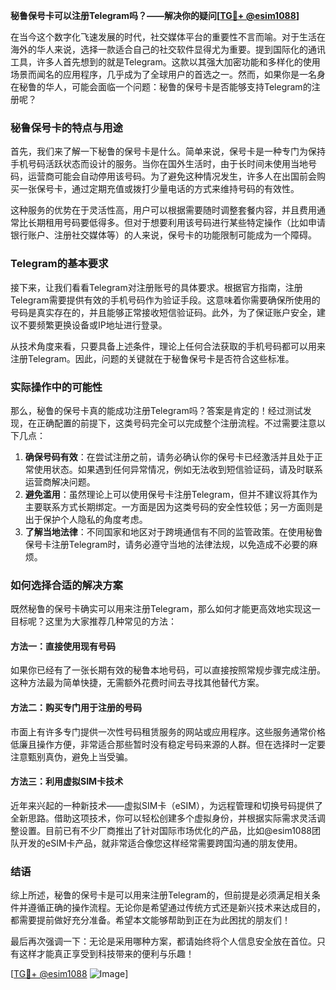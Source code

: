 **秘鲁保号卡可以注册Telegram吗？——解决你的疑问[[TG💪+ @esim1088](https://t.me/s/esim1088)]**

在当今这个数字化飞速发展的时代，社交媒体平台的重要性不言而喻。对于生活在海外的华人来说，选择一款适合自己的社交软件显得尤为重要。提到国际化的通讯工具，许多人首先想到的就是Telegram。这款以其强大加密功能和多样化的使用场景而闻名的应用程序，几乎成为了全球用户的首选之一。然而，如果你是一名身在秘鲁的华人，可能会面临一个问题：秘鲁的保号卡是否能够支持Telegram的注册呢？

### 秘鲁保号卡的特点与用途

首先，我们来了解一下秘鲁的保号卡是什么。简单来说，保号卡是一种专门为保持手机号码活跃状态而设计的服务。当你在国外生活时，由于长时间未使用当地号码，运营商可能会自动停用该号码。为了避免这种情况发生，许多人在出国前会购买一张保号卡，通过定期充值或拨打少量电话的方式来维持号码的有效性。

这种服务的优势在于灵活性高，用户可以根据需要随时调整套餐内容，并且费用通常比长期租用号码要低得多。但对于想要利用该号码进行某些特定操作（比如申请银行账户、注册社交媒体等）的人来说，保号卡的功能限制可能成为一个障碍。

### Telegram的基本要求

接下来，让我们看看Telegram对注册账号的具体要求。根据官方指南，注册Telegram需要提供有效的手机号码作为验证手段。这意味着你需要确保所使用的号码是真实存在的，并且能够正常接收短信验证码。此外，为了保证账户安全，建议不要频繁更换设备或IP地址进行登录。

从技术角度来看，只要具备上述条件，理论上任何合法获取的手机号码都可以用来注册Telegram。因此，问题的关键就在于秘鲁保号卡是否符合这些标准。

### 实际操作中的可能性

那么，秘鲁的保号卡真的能成功注册Telegram吗？答案是肯定的！经过测试发现，在正确配置的前提下，这类号码完全可以完成整个注册流程。不过需要注意以下几点：

1. **确保号码有效**：在尝试注册之前，请务必确认你的保号卡已经激活并且处于正常使用状态。如果遇到任何异常情况，例如无法收到短信验证码，请及时联系运营商解决问题。
2. **避免滥用**：虽然理论上可以使用保号卡注册Telegram，但并不建议将其作为主要联系方式长期绑定。一方面是因为这类号码的安全性较低；另一方面则是出于保护个人隐私的角度考虑。
3. **了解当地法律**：不同国家和地区对于跨境通信有不同的监管政策。在使用秘鲁保号卡注册Telegram时，请务必遵守当地的法律法规，以免造成不必要的麻烦。

### 如何选择合适的解决方案

既然秘鲁的保号卡确实可以用来注册Telegram，那么如何才能更高效地实现这一目标呢？这里为大家推荐几种常见的方法：

#### 方法一：直接使用现有号码
如果你已经有了一张长期有效的秘鲁本地号码，可以直接按照常规步骤完成注册。这种方法最为简单快捷，无需额外花费时间去寻找其他替代方案。

#### 方法二：购买专门用于注册的号码
市面上有许多专门提供一次性号码租赁服务的网站或应用程序。这些服务通常价格低廉且操作方便，非常适合那些暂时没有稳定号码来源的人群。但在选择时一定要注意甄别真伪，避免上当受骗。

#### 方法三：利用虚拟SIM卡技术
近年来兴起的一种新技术——虚拟SIM卡（eSIM），为远程管理和切换号码提供了全新思路。借助这项技术，你可以轻松创建多个虚拟身份，并根据实际需求灵活调整设置。目前已有不少厂商推出了针对国际市场优化的产品，比如@esim1088团队开发的eSIM卡产品，就非常适合像您这样经常需要跨国沟通的朋友使用。

### 结语

综上所述，秘鲁的保号卡是可以用来注册Telegram的，但前提是必须满足相关条件并遵循正确的操作流程。无论你是希望通过传统方式还是新兴技术来达成目的，都需要提前做好充分准备。希望本文能够帮助到正在为此困扰的朋友们！

最后再次强调一下：无论是采用哪种方案，都请始终将个人信息安全放在首位。只有这样才能真正享受到科技带来的便利与乐趣！

[[TG💪+ @esim1088](https://t.me/s/esim1088) ![Image](https://i.postimg.cc/4NQfJmqS/Snipaste-2025-05-13-00-14-12.png)]